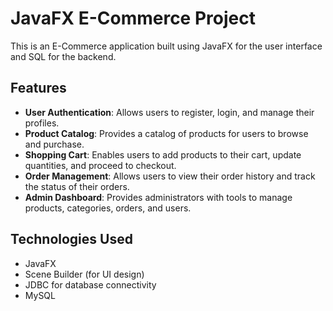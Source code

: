 # JavaFX E-Commerce Project

This is an E-Commerce application built using JavaFX for the user interface and SQL for the backend.

## Features

- **User Authentication**: Allows users to register, login, and manage their profiles.
- **Product Catalog**: Provides a catalog of products for users to browse and purchase.
- **Shopping Cart**: Enables users to add products to their cart, update quantities, and proceed to checkout.
- **Order Management**: Allows users to view their order history and track the status of their orders.
- **Admin Dashboard**: Provides administrators with tools to manage products, categories, orders, and users.

## Technologies Used

- JavaFX
- Scene Builder (for UI design)
- JDBC for database connectivity
- MySQL


